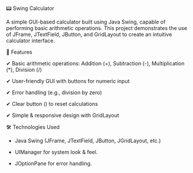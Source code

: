 📟 Swing Calculator

A simple GUI-based calculator built using Java Swing, capable of performing basic arithmetic operations. This project demonstrates the use of JFrame, JTextField, JButton, and GridLayout to create an intuitive calculator interface.

🌟 Features

✔ Basic arithmetic operations: Addition (+), Subtraction (-), Multiplication (*), Division (/)

✔ User-friendly GUI with buttons for numeric input

✔ Error handling (e.g., division by zero)

✔ Clear button () to reset calculations

✔ Simple & responsive design with GridLayout

🛠 Technologies Used

* Java Swing (JFrame, JTextField, JButton, JGridLayout, etc.)

* UIManager for system look & feel.

* JOptionPane for error handling.




